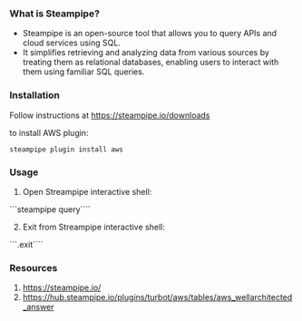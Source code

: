 ### What is Steampipe?

- Steampipe is an open-source tool that allows you to query APIs and cloud services using SQL. 
- It simplifies retrieving and analyzing data from various sources by treating them as relational databases, enabling users to interact with them using familiar SQL queries.

### Installation

Follow instructions at https://steampipe.io/downloads

to install AWS plugin:

```steampipe plugin install aws```


### Usage

1. Open Streampipe interactive shell:

```steampipe query````

2. Exit from Streampipe interactive shell:

```.exit````


### Resources

1. https://steampipe.io/ 
2. https://hub.steampipe.io/plugins/turbot/aws/tables/aws_wellarchitected_answer 